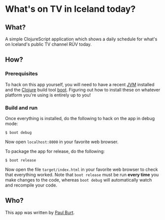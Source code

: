 # What's on TV in Iceland today?

## What?

A simple ClojureScript application which shows a daily schedule for what's on Iceland's public TV channel RÚV today.

## How?

### Prerequisites

To hack on this app yourself, you will need to have a recent [JVM][jvm] installed and the [Clojure][clojure] build tool [boot][boot]. Figuring out how to install these on whatever platform you're using is entirely up to you! 

### Build and run

Once everything is installed, do the following to hack on the app in debug mode:

```
$ boot debug
```

Now open `localhost:8000` in your favorite web browser.

To package the app for release, do the following:

```
$ boot release
```

Now open the file `target/index.html` in your favorite web browser to check that everything worked. Note that `boot release` must be run **every time** you make changes to the code, whereas `boot debug` will automatically watch and recompile your code.

## Who?

This app was written by [Paul Burt][pb].

[boot]: http://boot-clj.com/
[clojure]: http://clojure.org/
[jvm]: http://www.oracle.com/technetwork/java/javase/downloads/index.html
[pb]: https://twitter.com/pycurious
